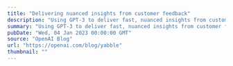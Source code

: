 ```yaml
---
title: "Delivering nuanced insights from customer feedback"
description: "Using GPT-3 to deliver fast, nuanced insights from customer feedback."
summary: "Using GPT-3 to deliver fast, nuanced insights from customer feedback."
pubDate: "Wed, 04 Jan 2023 00:00:00 GMT"
source: "OpenAI Blog"
url: "https://openai.com/blog/yabble"
thumbnail: ""
---
```


